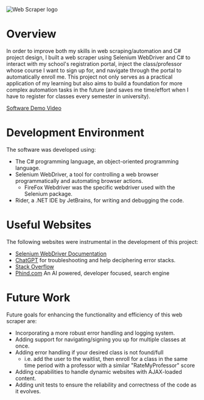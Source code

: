 ![Web Scraper logo](DALL·E%20Spider%20Logo.png)

# Overview

In order to improve both my skills in web scraping/automation and C# project design, 
I built a web scraper using Selenium WebDriver and C# to interact with my school's 
registration portal, inject the class/professor whose course I want to sign up for, 
and navigate through the portal to automatically enroll me. This project not only serves 
as a practical application of my learning but also aims to build a foundation for more 
complex automation tasks in the future (and saves me time/effort when I have to register for 
classes every semester in university). 

[Software Demo Video](http://youtube.link.goes.here)

# Development Environment

The software was developed using:

- The C# programming language, an object-oriented programming language.
- Selenium WebDriver, a tool for controlling a web browser programmatically and automating browser actions.
  - FireFox Webdriver was the specific webdriver used with the Selenium package.
- Rider, a .NET IDE by JetBrains, for writing and debugging the code.

# Useful Websites

The following websites were instrumental in the development of this project:

- [Selenium WebDriver Documentation](https://www.selenium.dev/documentation/en/)
- [ChatGPT](https://chat.openai.com/) for troubleshooting and help deciphering error stacks.
- [Stack Overflow](https://stackoverflow.com/) 
- [Phind.com](phind.com) An AI powered, developer focused, search engine

# Future Work

Future goals for enhancing the functionality and efficiency of this web scraper are:

- Incorporating a more robust error handling and logging system.
- Adding support for navigating/signing you up for multiple classes at once.
- Adding error handling if your desired class is not found/full
  - i.e. add the user to the waitlist, then enroll for a class in the same time period with a professor with a similar "RateMyProfessor" score
- Adding capabilities to handle dynamic websites with AJAX-loaded content.
- Adding unit tests to ensure the reliability and correctness of the code as it evolves.